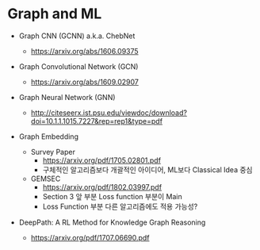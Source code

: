 # Graph and ML

* Graph CNN (GCNN) a.k.a. ChebNet
  * https://arxiv.org/abs/1606.09375

* Graph Convolutional Network (GCN)
  * https://arxiv.org/abs/1609.02907

* Graph Neural Network (GNN)
  * http://citeseerx.ist.psu.edu/viewdoc/download?doi=10.1.1.1015.7227&rep=rep1&type=pdf

* Graph Embedding
  * Survey Paper
      * https://arxiv.org/pdf/1705.02801.pdf
      * 구체적인 알고리즘보다 개괄적인 아이디어, ML보다 Classical Idea 중심
  * GEMSEC
      * https://arxiv.org/pdf/1802.03997.pdf
      * Section 3 앞 부분 Loss function 부분이 Main
      * Loss Function 부분 다른 알고리즘에도 적용 가능성?

* DeepPath: A RL Method for Knowledge Graph Reasoning
   * https://arxiv.org/pdf/1707.06690.pdf
